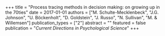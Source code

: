 +++
title = "Process tracing methods in decision making: on growing up in the 70ties"
date = 2017-01-01
authors = ["M. Schulte-Mecklenbeck", "J.G. Johnson", "U. Böckenholt", "D. Goldstein", "J. Russo", "N. Sullivan", "M. & Willemsen"]
publication_types = ["2"]
abstract = ""
featured = false
publication = "*Current Directions in Psychological Science*"
+++

